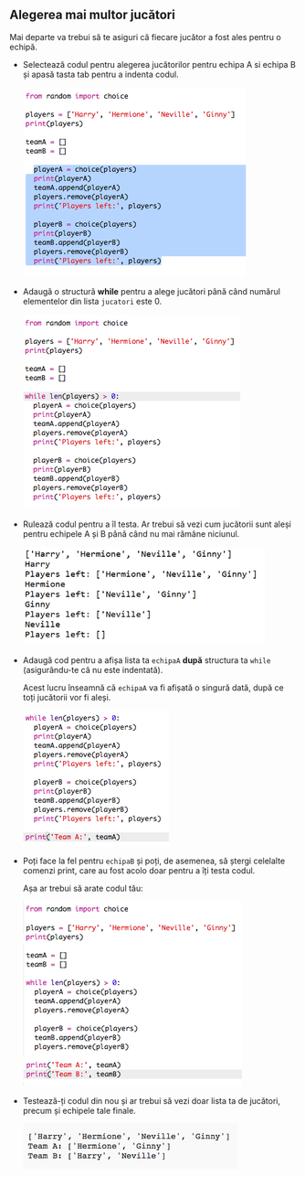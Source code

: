 ## Alegerea mai multor jucători

Mai departe va trebui să te asiguri că fiecare jucător a fost ales pentru o echipă.

+ Selectează codul pentru alegerea jucătorilor pentru echipa A si echipa B și apasă tasta tab pentru a indenta codul.
    
    ![captură de ecran](images/team-loop-tab.png)

+ Adaugă o structură **while** pentru a alege jucători până când numărul elementelor din lista `jucatori` este 0.
    
    ![captură de ecran](images/team-loop-while.png)

+ Rulează codul pentru a îl testa. Ar trebui să vezi cum jucătorii sunt aleși pentru echipele A și B până când nu mai rămâne niciunul.
    
    ![captură de ecran](images/team-loop-test.png)

+ Adaugă cod pentru a afișa lista ta `echipaA` **după** structura ta `while` (asigurându-te că nu este indentată).
    
    Acest lucru înseamnă că `echipaA` va fi afișată o singură dată, după ce toți jucătorii vor fi aleși.
    
    ![captură de ecran](images/team-teamA-paste.png)

+ Poți face la fel pentru `echipaB` și poți, de asemenea, să ștergi celelalte comenzi print, care au fost acolo doar pentru a îți testa codul.
    
    Așa ar trebui să arate codul tău:
    
    ![captură de ecran](images/team-loop-finished.png)

+ Testează-ți codul din nou și ar trebui să vezi doar lista ta de jucători, precum și echipele tale finale.
    
    ![captură de ecran](images/team-loop-finished-test.png)